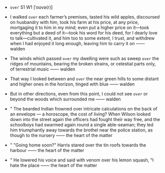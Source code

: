 - `over` S1 W1 [ˈoʊvə(r)]



-  I walked `over` each farmer’s premises, tasted his wild apples, discoursed on husbandry with him, took his farm at his price, at any price, mortgaging it to him in my mind; even put a higher price on it﻿—took everything but a deed of it﻿—took his word for his deed, for I dearly love to talk﻿—cultivated it, and him too to some extent, I trust, and withdrew when I had enjoyed it long enough, leaving him to carry it on —— walden

-  The winds which passed `over` my dwelling were such as sweep `over` the ridges of mountains, bearing the broken strains, or celestial parts only, of terrestrial music —— walden

-  That way I looked between and `over` the near green hills to some distant and higher ones in the horizon, tinged with blue —— walden

-  But in other directions, even from this point, I could not see `over` or beyond the woods which surrounded me —— walden

- " The bearded Indian frowned over intricate calculations on the back of an envelope — a horoscope, the cost of living? When Wilson looked down into the street again the officers had fought their way free, and the schoolboys had swarmed again round a single able-seaman; they led him triumphantly away towards the brothel near the police station, as though to the nursery —— the heart of the matter

- " "Going home soon?" Harris stared over the tin roofs towards the harbour —— the heart of the matter

- " He lowered his voice and said with venom over his lemon squash, "I hate the place —— the heart of the matter